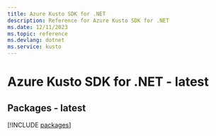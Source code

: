 ```yaml
---
title: Azure Kusto SDK for .NET
description: Reference for Azure Kusto SDK for .NET
ms.date: 12/11/2023
ms.topic: reference
ms.devlang: dotnet
ms.service: kusto
---
```

# Azure Kusto SDK for .NET - latest
## Packages - latest
[!INCLUDE [packages](kusto-index.md)]